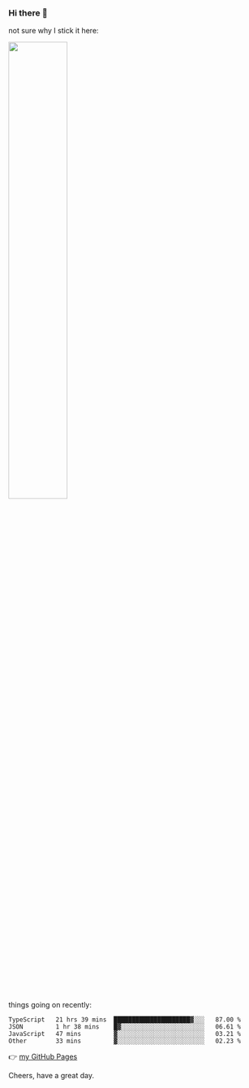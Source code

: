 ### Hi there 👋

not sure why I stick it here:

[<img width="48%" src="https://github-readme-stats.vercel.app/api?username=ykzhukian&show_icons=true&theme=dracula">](https://github.com/anuraghazra/github-readme-stats)


things going on recently:

<!--START_SECTION:waka-->

```text
TypeScript   21 hrs 39 mins  █████████████████████▓░░░   87.00 %
JSON         1 hr 38 mins    █▓░░░░░░░░░░░░░░░░░░░░░░░   06.61 %
JavaScript   47 mins         ▓░░░░░░░░░░░░░░░░░░░░░░░░   03.21 %
Other        33 mins         ▓░░░░░░░░░░░░░░░░░░░░░░░░   02.23 %
```

<!--END_SECTION:waka-->

👉 [my GitHub Pages](https://ykzhukian.github.io)

Cheers, have a great day.

